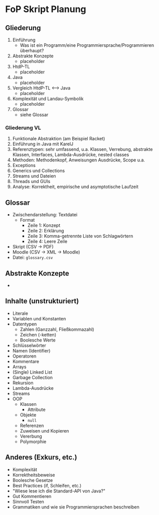 # FoP Skript Planung

## Gliederung

1. Einführung
    * Was ist ein Programm/eine Programmiersprache/Programmieren überhaupt?
2. Abstrakte Konzepte
    * placeholder
3. HtdP-TL
    * placeholder
4. Java
    * placeholder
5. Vergleich HtdP-TL <--> Java
    * placeholder
6. Komplexität und Landau-Symbolik
    * placeholder
7. Glossar
    * siehe Glossar


### Gliederung VL

1. Funktionale Abstraktion (am Beispiel Racket)
2. Einführung in Java mit KarelJ
3. Referenztypen: sehr umfassend, u.a. Klassen, Verrebung, abstrakte Klassen, Interfaces, Lambda-Ausdrücke, nested classes
4. Methoden: Methodenkopf, Anweisungen Ausdrücke, Scope u.a.
5. Exceptions
6. Generics und Collections
7. Streams und Dateien
8. Threads und GUIs
9. Analyse: Korrektheit, empirische und asymptotische Laufzeit 



## Glossar

* Zwischendarstellung: Textdatei
    - Format
        + Zeile 1: Konzept
        + Zeile 2: Erklärung
        + Zeile 3: Komma-getrennte Liste von Schlagwörtern
        + Zeile 4: Leere Zeile
* Skript (CSV -> PDF)
* Moodle (CSV -> XML -> Moodle)
* Datei: `glossary.csv`



## Abstrakte Konzepte

* 



## Inhalte (unstrukturiert)

* Literale
* Variablen und Konstanten
* Datentypen
    - Zahlen (Ganzzahl, Fließkommazahl)
    - Zeichen (-ketten)
    - Boolesche Werte
* Schlüsselwörter
* Namen (Identifier)
* Operatoren
* Kommentare
* Arrays
* (Single) Linked List
* Garbage Collection
* Rekursion
* Lambda-Ausdrücke
* Streams
* OOP
    - Klassen
        + Attribute
    - Objekte
        + `null`
    - Referenzen
    - Zuweisen und Kopieren
    - Vererbung
    - Polymorphie



## Anderes (Exkurs, etc.)

* Komplexität
* Korrektheitsbeweise
* Boolesche Gesetze
* Best Practices (if, Schleifen, etc.)
* "Wiese lese ich die Standard-API von Java?"
* Gut Kommentieren
* Sinnvoll Testen
* Grammatiken und wie sie Programmiersprachen beschreiben
